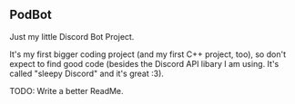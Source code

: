 ## PodBot ##

Just my little Discord Bot Project.

It's my first bigger coding project (and my first C++ project, too), so don't expect to find good code (besides the Discord API libary I am using. It's called "sleepy Discord" and it's great :3).  





TODO: Write a better ReadMe. 
